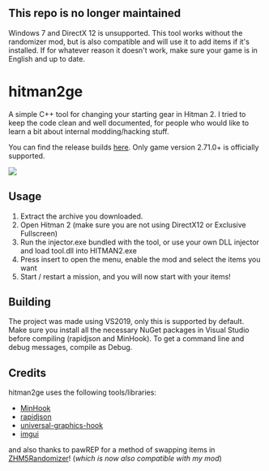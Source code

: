 ## This repo is no longer maintained

Windows 7 and DirectX 12 is unsupported. This tool works without the randomizer mod, but is also compatible and will use it to add items if it's installed. If for whatever reason it doesn't work, make sure your game is in English and up to date.

# hitman2ge 

A simple C++ tool for changing your starting gear in Hitman 2. I tried to keep the code clean and well documented, for people who would like to learn a bit about internal modding/hacking stuff. 

You can find the release builds [here](https://github.com/dom-ve/hitman2ge/releases). 
Only game version 2.71.0+ is officially supported.

![](https://i.imgur.com/urqrLfW.png)
## Usage
 1. Extract the archive you downloaded.
 2. Open Hitman 2 (make sure you are not using DirectX12 or Exclusive Fullscreen)
 3. Run the injector.exe bundled with the tool, or use your own DLL injector and load tool.dll into HITMAN2.exe
 4. Press insert to open the menu, enable the mod and select the items you want
 5. Start / restart a mission, and you will now start with your items!

## Building 
The project was made using VS2019, only this is supported by default.
Make sure you install all the necessary NuGet packages in Visual Studio before compiling (rapidjson and MinHook). 
To get a command line and debug messages, compile as Debug.

## Credits
hitman2ge uses the following tools/libraries:
 - [MinHook](https://github.com/TsudaKageyu/minhook)
 - [rapidjson](https://github.com/Tencent/rapidjson)
 - [universal-graphics-hook](https://github.com/alxbrn/universal-graphics-hook/)
 - [imgui](https://github.com/ocornut/imgui)

and also thanks to pawREP for a method of swapping items in [ZHM5Randomizer](https://github.com/pawREP/ZHM5Randomizer)! (*which is now also compatible with my mod*)
